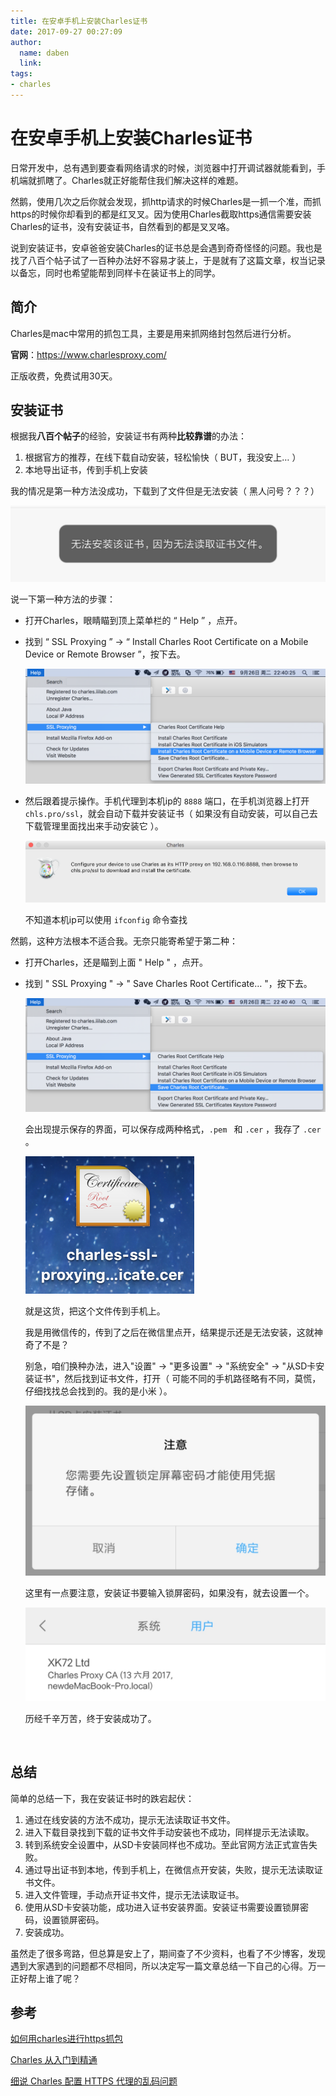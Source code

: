 ```yaml
---
title: 在安卓手机上安装Charles证书
date: 2017-09-27 00:27:09
author:
  name: daben
  link:
tags:
- charles
---
```

# 在安卓手机上安装Charles证书


日常开发中，总有遇到要查看网络请求的时候，浏览器中打开调试器就能看到，手机端就抓瞎了。Charles就正好能帮住我们解决这样的难题。

然鹅，使用几次之后你就会发现，抓http请求的时候Charles是一抓一个准，而抓https的时候你却看到的都是红叉叉。因为使用Charles截取https通信需要安装Charles的证书，没有安装证书，自然看到的都是叉叉咯。

说到安装证书，安卓爸爸安装Charles的证书总是会遇到奇奇怪怪的问题。我也是找了八百个帖子试了一百种办法好不容易才装上，于是就有了这篇文章，权当记录以备忘，同时也希望能帮到同样卡在装证书上的同学。



## 简介

Charles是mac中常用的抓包工具，主要是用来抓网络封包然后进行分析。

**官网**：https://www.charlesproxy.com/

正版收费，免费试用30天。



## 安装证书

根据我**八百个帖子**的经验，安装证书有两种**比较靠谱**的办法：

1. 根据官方的推荐，在线下载自动安装，轻松愉快（ BUT，我没安上… ）
2. 本地导出证书，传到手机上安装

我的情况是第一种方法没成功，下载到了文件但是无法安装（ 黑人问号？？？）

![安装失败](/images/charles/4.jpeg)

说一下第一种方法的步骤：

- 打开Charles，眼睛瞄到顶上菜单栏的 “ Help ” ，点开。

- 找到 “ SSL Proxying ”  ->   “ Install Charles Root Certificate on a Mobile Device or Remote Browser ”，按下去。

  ![方法一步骤](/images/charles/1.png)

- 然后跟着提示操作。手机代理到本机ip的 `8888` 端口，在手机浏览器上打开`chls.pro/ssl`，就会自动下载并安装证书（ 如果没有自动安装，可以自己去下载管理里面找出来手动安装它 ）。

  ![charles提示](/images/charles/3.png)

  不知道本机ip可以使用 `ifconfig` 命令查找

然鹅，这种方法根本不适合我。无奈只能寄希望于第二种：

- 打开Charles，还是瞄到上面 " Help " ，点开。

- 找到 " SSL Proxying "  ->  " Save Charles Root Certificate… "，按下去。

  ![](/images/charles/2.png)

  会出现提示保存的界面，可以保存成两种格式，`.pem ` 和 `.cer` ，我存了 `.cer` 。

  ![](/images/charles/6.png)

  就是这货，把这个文件传到手机上。

  我是用微信传的，传到了之后在微信里点开，结果提示还是无法安装，这就神奇了不是？

  别急，咱们换种办法，进入"设置" -> "更多设置" -> "系统安全" -> "从SD卡安装证书"，然后找到证书文件，打开（ 可能不同的手机路径略有不同，莫慌，仔细找找总会找到的。我的是小米 ）。

  ![](/images/charles/8.jpeg)

  这里有一点要注意，安装证书要输入锁屏密码，如果没有，就去设置一个。

  ![](/images/charles/9.jpeg)

  历经千辛万苦，终于安装成功了。

  ​

## 总结

简单的总结一下，我在安装证书时的跌宕起伏：

1. 通过在线安装的方法不成功，提示无法读取证书文件。
2. 进入下载目录找到下载的证书文件手动安装也不成功，同样提示无法读取。
3. 转到系统安全设置中，从SD卡安装同样也不成功。至此官网方法正式宣告失败。
4. 通过导出证书到本地，传到手机上，在微信点开安装，失败，提示无法读取证书文件。
5. 进入文件管理，手动点开证书文件，提示无法读取证书。
6. 使用从SD卡安装功能，成功进入证书安装界面。安装证书需要设置锁屏密码，设置锁屏密码。
7. 安装成功。



虽然走了很多弯路，但总算是安上了，期间查了不少资料，也看了不少博客，发现遇到大家遇到的问题都不尽相同，所以决定写一篇文章总结一下自己的心得。万一正好帮上谁了呢？



## 参考

[如何用charles进行https抓包](http://www.jianshu.com/p/923eca294579)

[Charles 从入门到精通](http://blog.devtang.com/2015/11/14/charles-introduction/)

[细说 Charles 配置 HTTPS 代理的乱码问题](https://malcolmyu.github.io/2017/02/26/Dive-into-Charles-HTTPS-Proxying/)

